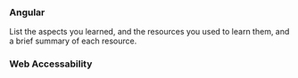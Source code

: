 ### Angular

List the aspects you learned, and the resources you used to learn them, and a brief summary of each resource.

### Web Accessability
